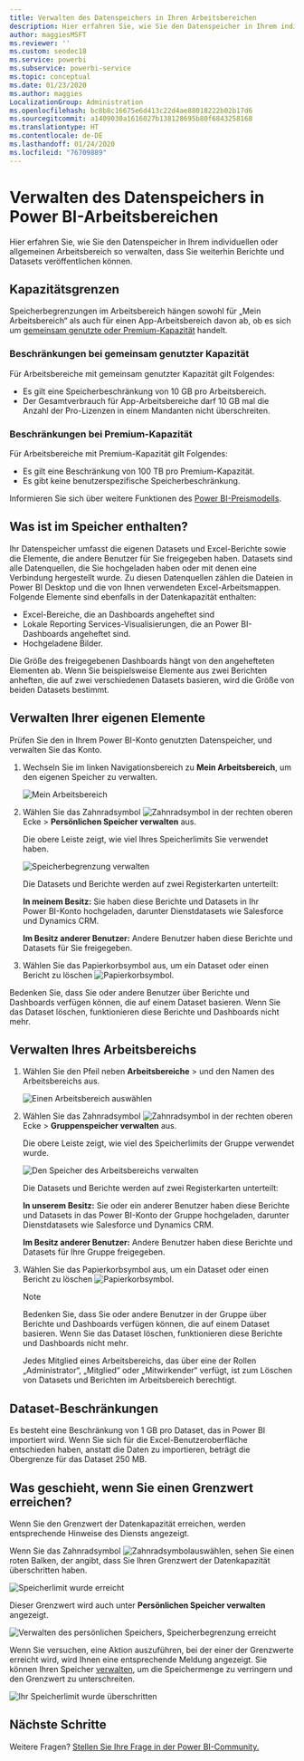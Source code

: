 ```yaml
---
title: Verwalten des Datenspeichers in Ihren Arbeitsbereichen
description: Hier erfahren Sie, wie Sie den Datenspeicher in Ihrem individuellen oder allgemeinen Arbeitsbereich verwalten, um sicherzustellen, dass Sie weiterhin Berichte und Datasets veröffentlichen können.
author: maggiesMSFT
ms.reviewer: ''
ms.custom: seodec18
ms.service: powerbi
ms.subservice: powerbi-service
ms.topic: conceptual
ms.date: 01/23/2020
ms.author: maggies
LocalizationGroup: Administration
ms.openlocfilehash: bc8b8c16675e6d413c22d4ae88018222b02b17d6
ms.sourcegitcommit: a1409030a1616027b138128695b80f6843258168
ms.translationtype: HT
ms.contentlocale: de-DE
ms.lasthandoff: 01/24/2020
ms.locfileid: "76709889"
---
```

# <a name="manage-data-storage-in-power-bi-workspaces"></a>Verwalten des Datenspeichers in Power BI-Arbeitsbereichen

Hier erfahren Sie, wie Sie den Datenspeicher in Ihrem individuellen oder allgemeinen Arbeitsbereich so verwalten, dass Sie weiterhin Berichte und Datasets veröffentlichen können.

## <a name="capacity-limits"></a>Kapazitätsgrenzen

Speicherbegrenzungen im Arbeitsbereich hängen sowohl für „Mein Arbeitsbereich“ als auch für einen App-Arbeitsbereich davon ab, ob es sich um [gemeinsam genutzte oder Premium-Kapazität](service-basic-concepts.md#capacities) handelt.

### <a name="shared-capacity-limits"></a>Beschränkungen bei gemeinsam genutzter Kapazität
Für Arbeitsbereiche mit gemeinsam genutzter Kapazität gilt Folgendes: 

- Es gilt eine Speicherbeschränkung von 10 GB pro Arbeitsbereich.
- Der Gesamtverbrauch für App-Arbeitsbereiche darf 10 GB mal die Anzahl der Pro-Lizenzen in einem Mandanten nicht überschreiten.

### <a name="premium-capacity-limits"></a>Beschränkungen bei Premium-Kapazität
Für Arbeitsbereiche mit Premium-Kapazität gilt Folgendes:
- Es gilt eine Beschränkung von 100 TB pro Premium-Kapazität.
- Es gibt keine benutzerspezifische Speicherbeschränkung.

Informieren Sie sich über weitere Funktionen des [Power BI-Preismodells](https://powerbi.microsoft.com/pricing).

## <a name="whats-included-in-storage"></a>Was ist im Speicher enthalten?

Ihr Datenspeicher umfasst die eigenen Datasets und Excel-Berichte sowie die Elemente, die andere Benutzer für Sie freigegeben haben. Datasets sind alle Datenquellen, die Sie hochgeladen haben oder mit denen eine Verbindung hergestellt wurde. Zu diesen Datenquellen zählen die Dateien in Power BI Desktop und die von Ihnen verwendeten Excel-Arbeitsmappen. Folgende Elemente sind ebenfalls in der Datenkapazität enthalten:

* Excel-Bereiche, die an Dashboards angeheftet sind
* Lokale Reporting Services-Visualisierungen, die an Power BI-Dashboards angeheftet sind.
* Hochgeladene Bilder.

Die Größe des freigegebenen Dashboards hängt von den angehefteten Elementen ab. Wenn Sie beispielsweise Elemente aus zwei Berichten anheften, die auf zwei verschiedenen Datasets basieren, wird die Größe von beiden Datasets bestimmt.

<a name="manage"/>

## <a name="manage-items-you-own"></a>Verwalten Ihrer eigenen Elemente

Prüfen Sie den in Ihrem Power BI-Konto genutzten Datenspeicher, und verwalten Sie das Konto.

1. Wechseln Sie im linken Navigationsbereich zu **Mein Arbeitsbereich**, um den eigenen Speicher zu verwalten.
   
    ![Mein Arbeitsbereich](media/service-admin-manage-your-data-storage-in-power-bi/pbi_myworkspace.png)

2. Wählen Sie das Zahnradsymbol ![Zahnradsymbol](media/service-admin-manage-your-data-storage-in-power-bi/pbi_gearicon.png) in der rechten oberen Ecke \> **Persönlichen Speicher verwalten** aus.
   
    Die obere Leiste zeigt, wie viel Ihres Speicherlimits Sie verwendet haben.
   
    ![Speicherbegrenzung verwalten](media/service-admin-manage-your-data-storage-in-power-bi/pbi_persnlstorage.png)
   
    Die Datasets und Berichte werden auf zwei Registerkarten unterteilt:
   
    **In meinem Besitz:** Sie haben diese Berichte und Datasets in Ihr Power BI-Konto hochgeladen, darunter Dienstdatasets wie Salesforce und Dynamics CRM.  

    **Im Besitz anderer Benutzer:** Andere Benutzer haben diese Berichte und Datasets für Sie freigegeben.
1. Wählen Sie das Papierkorbsymbol aus, um ein Dataset oder einen Bericht zu löschen ![Papierkorbsymbol](media/service-admin-manage-your-data-storage-in-power-bi/pbi_deleteicon.png).

Bedenken Sie, dass Sie oder andere Benutzer über Berichte und Dashboards verfügen können, die auf einem Dataset basieren. Wenn Sie das Dataset löschen, funktionieren diese Berichte und Dashboards nicht mehr.

## <a name="manage-your-workspace"></a>Verwalten Ihres Arbeitsbereichs
1. Wählen Sie den Pfeil neben **Arbeitsbereiche** \> und den Namen des Arbeitsbereichs aus.
   
    ![Einen Arbeitsbereich auswählen](media/service-admin-manage-your-data-storage-in-power-bi/pbi_groupworkspaces.png)
2. Wählen Sie das Zahnradsymbol ![Zahnradsymbol](media/service-admin-manage-your-data-storage-in-power-bi/pbi_gearicon.png) in der rechten oberen Ecke \> **Gruppenspeicher verwalten** aus.
   
    Die obere Leiste zeigt, wie viel des Speicherlimits der Gruppe verwendet wurde.
   
    ![Den Speicher des Arbeitsbereichs verwalten](media/service-admin-manage-your-data-storage-in-power-bi/pbi_groupstorage.png)
   
    Die Datasets und Berichte werden auf zwei Registerkarten unterteilt:
   
    **In unserem Besitz:** Sie oder ein anderer Benutzer haben diese Berichte und Datasets in das Power BI-Konto der Gruppe hochgeladen, darunter Dienstdatasets wie Salesforce und Dynamics CRM.

    **Im Besitz anderer Benutzer:** Andere Benutzer haben diese Berichte und Datasets für Ihre Gruppe freigegeben.

3. Wählen Sie das Papierkorbsymbol aus, um ein Dataset oder einen Bericht zu löschen ![Papierkorbsymbol](media/service-admin-manage-your-data-storage-in-power-bi/pbi_deleteicon.png).
   
   > [!NOTE]
   > Bedenken Sie, dass Sie oder andere Benutzer in der Gruppe über Berichte und Dashboards verfügen können, die auf einem Dataset basieren. Wenn Sie das Dataset löschen, funktionieren diese Berichte und Dashboards nicht mehr.
   
   Jedes Mitglied eines Arbeitsbereichs, das über eine der Rollen „Administrator“, „Mitglied“ oder „Mitwirkender“ verfügt, ist zum Löschen von Datasets und Berichten im Arbeitsbereich berechtigt.

## <a name="dataset-limits"></a>Dataset-Beschränkungen
Es besteht eine Beschränkung von 1 GB pro Dataset, das in Power BI importiert wird. Wenn Sie sich für die Excel-Benutzeroberfläche entschieden haben, anstatt die Daten zu importieren, beträgt die Obergrenze für das Dataset 250 MB.

## <a name="what-happens-when-you-reach-a-limit"></a>Was geschieht, wenn Sie einen Grenzwert erreichen?
Wenn Sie den Grenzwert der Datenkapazität erreichen, werden entsprechende Hinweise des Diensts angezeigt. 

Wenn Sie das Zahnradsymbol ![Zahnradsymbol](media/service-admin-manage-your-data-storage-in-power-bi/pbi_gearicon.png)auswählen, sehen Sie einen roten Balken, der angibt, dass Sie Ihren Grenzwert der Datenkapazität überschritten haben.

![Speicherlimit wurde erreicht](media/service-admin-manage-your-data-storage-in-power-bi/manage-storage-limit.png)

Dieser Grenzwert wird auch unter **Persönlichen Speicher verwalten** angezeigt.

 ![Verwalten des persönlichen Speichers, Speicherbegrenzung erreicht](media/service-admin-manage-your-data-storage-in-power-bi/manage-storage-limit2.png)

 Wenn Sie versuchen, eine Aktion auszuführen, bei der einer der Grenzwerte erreicht wird, wird Ihnen eine entsprechende Meldung angezeigt. Sie können Ihren Speicher [verwalten](#manage), um die Speichermenge zu verringern und den Grenzwert zu unterschreiten.

 ![Ihr Speicherlimit wurde überschritten](media/service-admin-manage-your-data-storage-in-power-bi/powerbi-pro-over-limit.png)

 ## <a name="next-steps"></a>Nächste Schritte

 Weitere Fragen? [Stellen Sie Ihre Frage in der Power BI-Community.](https://community.powerbi.com/)

